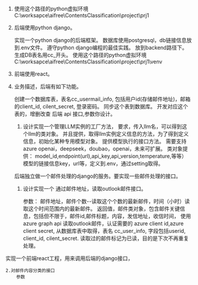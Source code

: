 
1. 使用这个路径的python虚拟环境
    C:\worksapce\aifree\ContentsClassification\project\prj1

2. 后端使用python django。

    实现一个python django的后端框架。
    数据库使用postgresql，db链接信息放到.env文件。
    遵守python django编程的最佳实践。
    放到backend路径下。
    生成DB表名用cc_开头。
    使用这个路径的python虚拟环境
    C:\worksapce\aifree\ContentsClassification\project\prj1\venv

3. 前端使用react。

4. 业务描述，后端有如下功能。
    
    创建一个数据库表，表名cc_usermail_info, 包括用户id(存储邮件地址)，邮箱的client_id, cilent_secret, 登录密码。
    同步这个表到数据库。
    开发对应这个表的，增删改查 后端 api 接口,参数你设计。
    

    
    1. 设计实现一个管理LLM实例的工厂方法，
        要求，传入llm名，可以得到这个llm的类对象。
        并且提供，取得llm实例定义信息的方法，为了得到定义信息，初始化某种专用模型对象。
        提供模型执行的接口方法。
        需要支持 azure openai，deepseek，doubao，openai，未来可扩展。
        类对象提供： model_id,endpoint(url),api_key,api_version,temperature,等等）
        模型的链接信息key，url等，定义到.env，通过setting取得。


    后端独立做一个邮件处理的django的服务。要实现一些邮件处理的接口。
    1. 设计实现一个 通过邮件地址，读取outlook邮件接口。

        参数： 邮件地址，邮件个数--读取这个个数的最新邮件，时间（小时）读取这个时间范围内的最新邮件。
        返回值，邮件类对象，包含邮件关键信息，包括但不限于，邮件id,邮件标题，内容，发信地址，收信时间，
    使用azure graph api 读取outlook邮件，认证需要的 azure client id,azure client secret, 从数据库表中取得，表名 cc_user_info, 字段包括userid, client_id, cilent_secret.
    读取过的邮件标记为已读，目的是下次不再重复处理。



 实现一个前端react工程，用来调用后端的django接口，
    

    2.对邮件内容分类的接口
        参数  